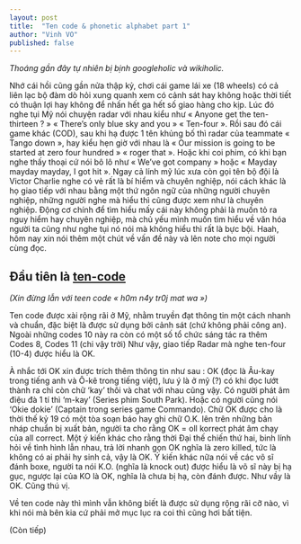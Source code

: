 ```yaml
---
layout: post
title:  "Ten code & phonetic alphabet part 1"
author: "Vinh VO"
published: false
---
```


*Thoáng gần đây tự nhiên bị bịnh googleholic và wikiholic.*

Nhớ cái hồi cũng gần nửa thập kỷ, chơi cái game  lái xe (18 wheels) có cả liên lạc bộ đàm dò hỏi xung quanh xem có cảnh sát hay không hoặc thời tiết có thuận lợi hay không để nhấn hết ga hết số giao hàng cho kịp. Lúc đó nghe tụi Mỹ nói chuyện radar với nhau kiểu như « Anyone get the ten-thirteen ? » « There’s only blue sky and you » « Ten-four ».
Rồi sau đó cái game khác (COD), sau khi hạ được 1 tên khủng bố thì radar của teammate « Tango down », hay kiểu hẹn giờ với nhau là « Our mission is going to be started at zero four hundred » « roger that ». Hoặc khi coi phim, có khi bạn nghe thấy thoại cứ nói bô lô như « We’ve got company » hoặc « Mayday mayday mayday, I got hit ».
Ngay cả lính mỹ lúc xưa còn gọi tên bộ đội là Victor Charlie nghe có vẻ rất là bí hiểm và chuyên nghiệp, nói cách khác là họ giao tiếp với nhau bằng một thứ ngôn ngữ của những người chuyên nghiệp, những người nghe mà hiểu thì cũng được xem như là chuyên nghiệp.
Động cơ chính để tìm hiểu mấy cái này không phải là muốn tỏ ra nguy hiểm hay chuyên nghiệp, mà chủ yếu mình muốn tìm hiểu về văn hóa người ta cũng như nghe tụi nó nói mà không hiểu thì rất là bực bội. Haah, hôm nay xin nói thêm một chút về vấn đề này và lên note cho mọi người cùng đọc.

## Đầu tiên là [ten-code](http://spiffy.ci.uiuc.edu/~kline/Stuff/ten-codes.html)

*(Xin đừng lẫn với teen code « h0m n4y tr0j mat wa »)*

Ten code được xài rộng rãi ở Mỹ, nhằm truyền đạt thông tin một cách nhanh và chuẩn, đặc biệt là được sử dụng bởi cảnh sát (chứ không phải công an). Ngoài những codes 10 này ra còn có một số tổ chức sáng tác ra thêm Codes 8, Codes 11 (chi vậy trời)
Như vậy, giao tiếp Radar mà nghe ten-four (10-4) được hiểu là OK.

À nhắc tới OK xin được trích thêm thông tin như sau :
OK (đọc là Âu-kay trong tiếng anh và Ô-kê trong tiếng việt), lưu ý là ở mỹ (?) có khi đọc lướt thành ra chỉ còn chữ ‘kay’ thôi và chat với nhau cũng vậy. Có người phát âm điệu đà 1 tí thì ‘m-kay’ (Series phim South Park). Hoặc có người cũng nói ‘Okie dokie’ (Captain trong series game Commando). Chữ OK được cho là thời thế kỷ 19 có một tòa soạn báo hay ghi chữ O.K. lên trên những bản nháp chuẩn bị xuất bản, người ta cho rằng OK = oll korrect phát âm chạy của all correct. Một ý kiến khác cho rằng thời Đại thế chiến thứ hai, binh lính hỏi về tình hình lẫn nhau, trả lời nhanh gọn OK nghĩa là zero killed, tức là không có ai phải hy sinh cả, vậy là OK. Ý kiến khác nữa nói về các võ sĩ đánh boxe, người ta nói K.O. (nghĩa là knock out) được hiểu là võ sĩ này bị hạ gục, ngược lại của KO là OK, nghĩa là chưa bị hạ, còn đánh được. Như vầy là OK. Cũng thú vị.

Về ten code này thì mình vẫn không biết là được sử dụng rộng rãi cỡ nào, vì khi nói mà bên kia cứ phải mở mục lục ra coi thì cũng hơi bất tiện.

(Còn tiếp)
